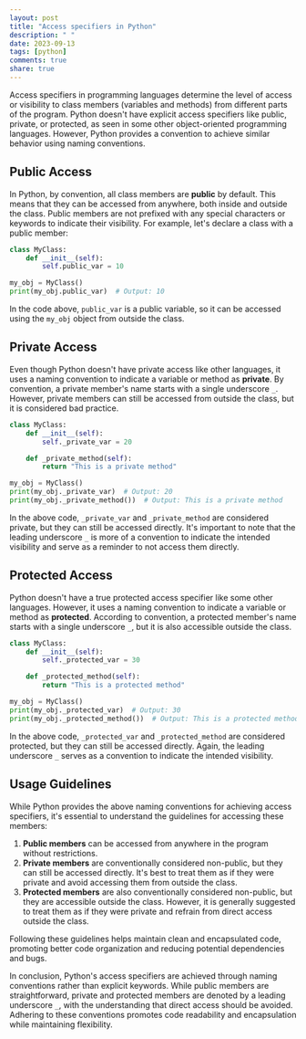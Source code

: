 ```yaml
---
layout: post
title: "Access specifiers in Python"
description: " "
date: 2023-09-13
tags: [python]
comments: true
share: true
---
```


Access specifiers in programming languages determine the level of access or visibility to class members (variables and methods) from different parts of the program. Python doesn't have explicit access specifiers like public, private, or protected, as seen in some other object-oriented programming languages. However, Python provides a convention to achieve similar behavior using naming conventions.

## Public Access

In Python, by convention, all class members are **public** by default. This means that they can be accessed from anywhere, both inside and outside the class. Public members are not prefixed with any special characters or keywords to indicate their visibility. For example, let's declare a class with a public member:

```python
class MyClass:
    def __init__(self):
        self.public_var = 10

my_obj = MyClass()
print(my_obj.public_var)  # Output: 10
```

In the code above, `public_var` is a public variable, so it can be accessed using the `my_obj` object from outside the class.

## Private Access

Even though Python doesn't have private access like other languages, it uses a naming convention to indicate a variable or method as **private**. By convention, a private member's name starts with a single underscore `_`. However, private members can still be accessed from outside the class, but it is considered bad practice.

```python
class MyClass:
    def __init__(self):
        self._private_var = 20

    def _private_method(self):
        return "This is a private method"

my_obj = MyClass()
print(my_obj._private_var)  # Output: 20
print(my_obj._private_method())  # Output: This is a private method
```

In the above code, `_private_var` and `_private_method` are considered private, but they can still be accessed directly. It's important to note that the leading underscore `_` is more of a convention to indicate the intended visibility and serve as a reminder to not access them directly.

## Protected Access

Python doesn't have a true protected access specifier like some other languages. However, it uses a naming convention to indicate a variable or method as **protected**. According to convention, a protected member's name starts with a single underscore `_`, but it is also accessible outside the class.

```python
class MyClass:
    def __init__(self):
        self._protected_var = 30

    def _protected_method(self):
        return "This is a protected method"

my_obj = MyClass()
print(my_obj._protected_var)  # Output: 30
print(my_obj._protected_method())  # Output: This is a protected method
```

In the above code, `_protected_var` and `_protected_method` are considered protected, but they can still be accessed directly. Again, the leading underscore `_` serves as a convention to indicate the intended visibility.

## Usage Guidelines

While Python provides the above naming conventions for achieving access specifiers, it's essential to understand the guidelines for accessing these members:

1. **Public members** can be accessed from anywhere in the program without restrictions.
2. **Private members** are conventionally considered non-public, but they can still be accessed directly. It's best to treat them as if they were private and avoid accessing them from outside the class.
3. **Protected members** are also conventionally considered non-public, but they are accessible outside the class. However, it is generally suggested to treat them as if they were private and refrain from direct access outside the class.

Following these guidelines helps maintain clean and encapsulated code, promoting better code organization and reducing potential dependencies and bugs.

In conclusion, Python's access specifiers are achieved through naming conventions rather than explicit keywords. While public members are straightforward, private and protected members are denoted by a leading underscore `_`, with the understanding that direct access should be avoided. Adhering to these conventions promotes code readability and encapsulation while maintaining flexibility.